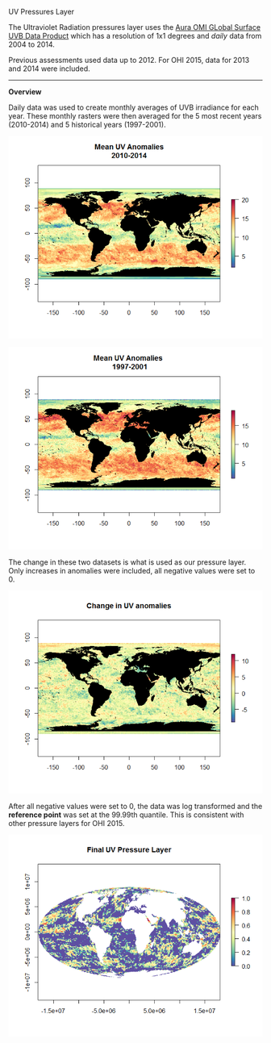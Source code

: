 UV Pressures Layer

The Ultraviolet Radiation pressures layer uses the [Aura OMI GLobal Surface UVB Data Product](http://disc.sci.gsfc.nasa.gov/Aura/data-holdings/OMI/omuvbd_v003.shtml) which has a resolution of 1x1 degrees and *daily* data from 2004 to 2014.

Previous assessments used data up to 2012. For OHI 2015, data for 2013 and 2014 were included.

***

**Overview**

Daily data was used to create monthly averages of UVB irradiance for each year. These monthly rasters were then averaged for the 5 most recent years (2010-2014) and 5 historical years (1997-2001). 


![](./images/mean_anom_2010_2014.png)

![](./images/mean_anom_97-01.png)

The change in these two datasets is what is used as our pressure layer. Only increases in anomalies were included, all negative values were set to 0.

![](./images/change_with_negatives.png)

After all negative values were set to 0, the data was log transformed and the **reference point** was set at the 99.99th quantile. This is consistent with other pressure layers for OHI 2015. 

![](./images/final.png)
